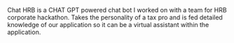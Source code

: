 Chat HRB is a CHAT GPT powered chat bot I worked on with a team for HRB corporate hackathon.  Takes the personality of a tax pro and is fed detailed knowledge of our application so it can be a virtual assistant within the application.
